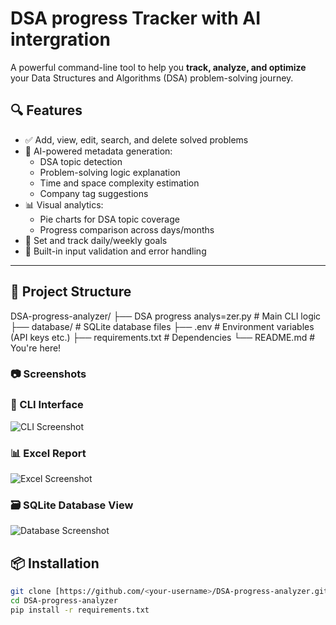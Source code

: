 #  DSA progress Tracker with AI intergration

A powerful command-line tool to help you **track, analyze, and optimize** your Data Structures and Algorithms (DSA) problem-solving journey.

## 🔍 Features

- ✅ Add, view, edit, search, and delete solved problems
- 🧠 AI-powered metadata generation:
  - DSA topic detection
  - Problem-solving logic explanation
  - Time and space complexity estimation
  - Company tag suggestions
- 📊 Visual analytics:
  - Pie charts for DSA topic coverage
  - Progress comparison across days/months
- 🎯 Set and track daily/weekly goals
- 🧼 Built-in input validation and error handling

---
## 📂 Project Structure
DSA-progress-analyzer/
├── DSA progress analys=zer.py # Main CLI logic
├── database/ # SQLite database files
├── .env # Environment variables (API keys etc.)
├── requirements.txt # Dependencies
└── README.md # You're here!

### 📷 Screenshots

### 🔧 CLI Interface
![CLI Screenshot](https://raw.githubusercontent.com/Nitheesh-Kannan-Shanmugavel/DSA-progress-Tracker-with-AI-intergration/main/assets/cli_interface.png)

### 📊 Excel Report
![Excel Screenshot](https://raw.githubusercontent.com/Nitheesh-Kannan-Shanmugavel/DSA-progress-Tracker-with-AI-intergration/main/assets/excel_report.png)

### 🗃️ SQLite Database View
![Database Screenshot](https://raw.githubusercontent.com/Nitheesh-Kannan-Shanmugavel/DSA-progress-Tracker-with-AI-intergration/main/assets/database.png)

## 📦 Installation
```bash
git clone [https://github.com/<your-username>/DSA-progress-analyzer.git](https://github.com/Nitheesh-Kannan-Shanmugavel/DSA-progress-analyzer.git)
cd DSA-progress-analyzer
pip install -r requirements.txt



